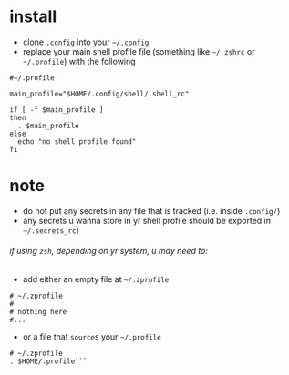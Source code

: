 # install
- clone `.config` into your `~/.config`
- replace your main shell profile file (something like `~/.zshrc` or `~/.profile`) with the following
```
#~/.profile

main_profile="$HOME/.config/shell/.shell_rc"

if [ -f $main_profile ]
then
  . $main_profile
else
  echo "no shell profile found"
fi

```

# note
- do not put any secrets in any file that is tracked (i.e. inside `.config/`)
- any secrets u wanna store in yr shell profile should be exported in `~/.secrets_rc`)
###### if using `zsh`, depending on yr system, u may need to:
- add either an empty file at `~/.zprofile`
```
# ~/.zprofile
#
# nothing here
#...
```
- or a file that `source`s your `~/.profile`
```
# ~/.zprofile
. $HOME/.profile```
